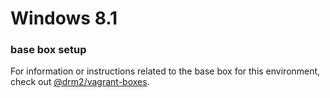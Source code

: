 # Windows 8.1

### base box setup

For information or instructions related to the base box for this environment, check out [@drm2/vagrant-boxes](https://github.com/drm2/vagrant-boxes).
